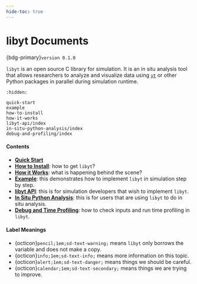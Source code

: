 ```yaml
---
hide-toc: true
---
```


# libyt Documents
{bdg-primary}`version 0.1.0`

`libyt` is an open source C library for simulation. 
It is an in situ analysis tool that allows researchers to analyze and visualize data using [`yt`](https://yt-project.org/) or other Python packages in parallel during simulation runtime.

```{toctree}
:hidden:

quick-start
example
how-to-install
how-it-works
libyt-api/index
in-situ-python-analysis/index
debug-and-profiling/index
```

#### Contents
- [**Quick Start**](./quick-start.md)
- [**How to Install**](./how-to-install.md#how-to-install): how to get `libyt`?
- [**How it Works**](./how-it-works.md): what is happening behind the scene?
- [**Example**](./example.md): this demonstrates how to implement `libyt` in simulation step by step.
- [**libyt API**](./libyt-api/index.md): this is for simulation developers that wish to implement `libyt`.
- [**In Situ Python Analysis**](./in-situ-python-analysis/index.md): this is for users that are using `libyt` to do in situ analysis.
- [**Debug and Time Profiling**](./debug-and-profiling/index.md): how to check inputs and run time profiling in `libyt`.

#### Label Meanings
- {octicon}`pencil;1em;sd-text-warning;` means `libyt` only borrows the variable and does not make a copy.
- {octicon}`info;1em;sd-text-info;` means more information on this topic.
- {octicon}`alert;1em;sd-text-danger;` means things we should be careful.
- {octicon}`calendar;1em;sd-text-secondary;` means things we are trying to improve.
